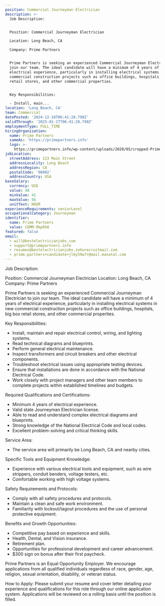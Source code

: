 ```yaml
---
position: Commercial Journeyman Electrician
description: >-
  Job Description:


  Position: Commercial Journeyman Electrician

  Location: Long Beach, CA

  Company: Prime Partners


  Prime Partners is seeking an experienced Commercial Journeyman Electrician to
  join our team. The ideal candidate will have a minimum of 4 years of
  electrical experience, particularly in installing electrical systems in new
  commercial construction projects such as office buildings, hospitals, big box
  retail stores, and other commercial properties. 


  Key Responsibilities:

  - Install, main...
location: 'Long Beach, CA'
team: Commercial
datePosted: '2024-12-18T06:41:28.790Z'
validThrough: '2025-01-27T06:41:28.790Z'
employmentType: FULL_TIME
hiringOrganization:
  name: Prime Partners
  sameAs: 'https://primepartners.info'
  logo: >-
    https://primepartners.info/wp-content/uploads/2020/05/cropped-Prime-Partners-Logo-NO-BG-1-1.png
jobLocation:
  streetAddress: 123 Main Street
  addressLocality: Long Beach
  addressRegion: CA
  postalCode: '90802'
  addressCountry: USA
baseSalary:
  currency: USD
  value: 48
  minValue: 41
  maxValue: 56
  unitText: HOUR
experienceRequirements: seniorLevel
occupationalCategory: Journeyman
identifier:
  name: Prime Partners
  value: COMM-9kp6h8
featured: false
email:
  - will@bestelectricianjobs.com
  - support@primepartners.info
  - resumes@bestelectricianjobs.zohorecruitmail.com
  - prime.partners+candidate+jl6y59w7r@mail.manatal.com
---
```




Job Description:

Position: Commercial Journeyman Electrician
Location: Long Beach, CA
Company: Prime Partners

Prime Partners is seeking an experienced Commercial Journeyman Electrician to join our team. The ideal candidate will have a minimum of 4 years of electrical experience, particularly in installing electrical systems in new commercial construction projects such as office buildings, hospitals, big box retail stores, and other commercial properties. 

Key Responsibilities:
- Install, maintain and repair electrical control, wiring, and lighting systems.
- Read technical diagrams and blueprints.
- Perform general electrical maintenance.
- Inspect transformers and circuit breakers and other electrical components.
- Troubleshoot electrical issues using appropriate testing devices.
- Ensure that installations are done in accordance with the National Electrical Code.
- Work closely with project managers and other team members to complete projects within established timelines and budgets.

Required Qualifications and Certifications:
- Minimum 4 years of electrical experience.
- Valid state Journeyman Electrician license.
- Able to read and understand complex electrical diagrams and blueprints.
- Strong knowledge of the National Electrical Code and local codes.
- Excellent problem-solving and critical thinking skills.

Service Area:
- The service area will primarily be Long Beach, CA and nearby cities.

Specific Tools and Equipment Knowledge:
- Experience with various electrical tools and equipment, such as wire strippers, conduit benders, voltage testers, etc.
- Comfortable working with high voltage systems.

Safety Requirements and Protocols:
- Comply with all safety procedures and protocols.
- Maintain a clean and safe work environment.
- Familiarity with lockout/tagout procedures and the use of personal protective equipment.

Benefits and Growth Opportunities:
- Competitive pay based on experience and skills.
- Health, Dental, and Vision insurance.
- Retirement plan.
- Opportunities for professional development and career advancement.
- $300 sign on bonus after their first paycheck.

Prime Partners is an Equal Opportunity Employer. We encourage applications from all qualified individuals regardless of race, gender, age, religion, sexual orientation, disability, or veteran status.

How to Apply:
Please submit your resume and cover letter detailing your experience and qualifications for this role through our online application system. Applications will be reviewed on a rolling basis until the position is filled.
